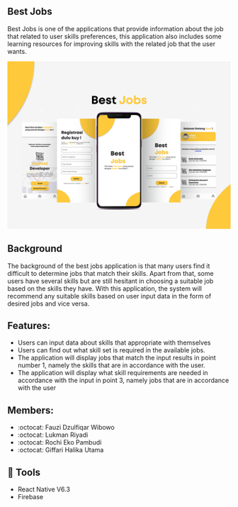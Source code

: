 ## Best Jobs
Best Jobs is one of the applications that provide information about the job that related to user skills preferences, this application also includes some learning resources for improving skills with the related job that the user wants.

<img src="assets/img/Mockup.png" width=800> 

## Background

The background of the best jobs application is that many users find it difficult to determine jobs that match their skills. Apart from that, some users have several skills but are still hesitant in choosing a suitable job based on the skills they have. With this application, the system will recommend any suitable skills based on user input data in the form of desired jobs and vice versa.

## Features:
 - Users can input data about skills that appropriate with themselves
 - Users can find out what skill set is required in the available jobs.
 - The application will display jobs that match the input results in point number 1, namely the skills that are in accordance with the user.
 - The application will display what skill requirements are needed in accordance with the input in point 3, namely jobs that are in accordance with the user 

## Members:  
 - :octocat: Fauzi Dzulfiqar Wibowo
 - :octocat: Lukman Riyadi
 - :octocat: Rochi Eko Pambudi
 - :octocat: Giffari Halika Utama

##  :wrench: Tools
 - React Native V6.3
 - Firebase
